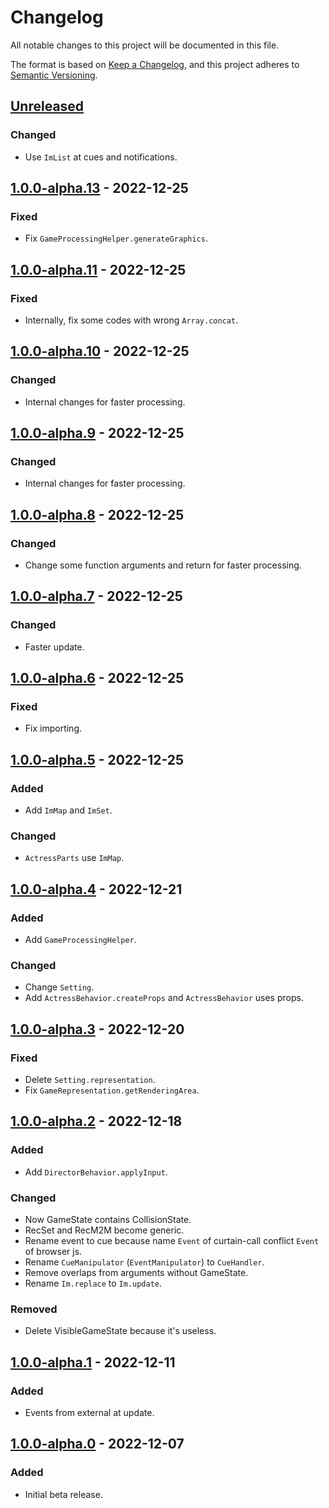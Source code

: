 # Changelog

All notable changes to this project will be documented in this file.

The format is based on [Keep a Changelog](https://keepachangelog.com/en/1.0.0/),
and this project adheres to [Semantic Versioning](https://semver.org/spec/v2.0.0.html).

## [Unreleased]

### Changed

- Use `ImList` at cues and notifications.

## [1.0.0-alpha.13] - 2022-12-25

### Fixed

- Fix `GameProcessingHelper.generateGraphics`.

## [1.0.0-alpha.11] - 2022-12-25

### Fixed

- Internally, fix some codes with wrong `Array.concat`.

## [1.0.0-alpha.10] - 2022-12-25

### Changed

- Internal changes for faster processing.

## [1.0.0-alpha.9] - 2022-12-25

### Changed

- Internal changes for faster processing.

## [1.0.0-alpha.8] - 2022-12-25

### Changed

- Change some function arguments and return for faster processing.

## [1.0.0-alpha.7] - 2022-12-25

### Changed

- Faster update.

## [1.0.0-alpha.6] - 2022-12-25

### Fixed

- Fix importing.

## [1.0.0-alpha.5] - 2022-12-25

### Added

- Add `ImMap` and `ImSet`.

### Changed

- `ActressParts` use `ImMap`.

## [1.0.0-alpha.4] - 2022-12-21

### Added

- Add `GameProcessingHelper`.

### Changed

- Change `Setting`.
- Add `ActressBehavior.createProps` and `ActressBehavior` uses props.

## [1.0.0-alpha.3] - 2022-12-20

### Fixed

- Delete `Setting.representation`.
- Fix `GameRepresentation.getRenderingArea`.

## [1.0.0-alpha.2] - 2022-12-18

### Added

- Add `DirectorBehavior.applyInput`.

### Changed

- Now GameState contains CollisionState.
- RecSet and RecM2M become generic.
- Rename event to cue because name `Event` of curtain-call conflict `Event` of browser js.
- Rename `CueManipulator` (`EventManipulator`) to `CueHandler`.
- Remove overlaps from arguments without GameState.
- Rename `Im.replace` to `Im.update`.

### Removed

- Delete VisibleGameState because it's useless.

## [1.0.0-alpha.1] - 2022-12-11

### Added

- Events from external at update.

## [1.0.0-alpha.0] - 2022-12-07

### Added

- Initial beta release.

[unreleased]: https://github.com/sankaku-deltalab/curtain-call3/compare/1.0.0-alpha.13...HEAD
[1.0.0-alpha.13]: https://github.com/sankaku-deltalab/curtain-call3/releases/tag/1.0.0-alpha.13
[1.0.0-alpha.12]: https://github.com/sankaku-deltalab/curtain-call3/releases/tag/1.0.0-alpha.12
[1.0.0-alpha.11]: https://github.com/sankaku-deltalab/curtain-call3/releases/tag/1.0.0-alpha.11
[1.0.0-alpha.10]: https://github.com/sankaku-deltalab/curtain-call3/releases/tag/1.0.0-alpha.10
[1.0.0-alpha.9]: https://github.com/sankaku-deltalab/curtain-call3/releases/tag/1.0.0-alpha.9
[1.0.0-alpha.8]: https://github.com/sankaku-deltalab/curtain-call3/releases/tag/1.0.0-alpha.8
[1.0.0-alpha.7]: https://github.com/sankaku-deltalab/curtain-call3/releases/tag/1.0.0-alpha.7
[1.0.0-alpha.6]: https://github.com/sankaku-deltalab/curtain-call3/releases/tag/1.0.0-alpha.6
[1.0.0-alpha.5]: https://github.com/sankaku-deltalab/curtain-call3/releases/tag/1.0.0-alpha.5
[1.0.0-alpha.4]: https://github.com/sankaku-deltalab/curtain-call3/releases/tag/1.0.0-alpha.4
[1.0.0-alpha.3]: https://github.com/sankaku-deltalab/curtain-call3/releases/tag/1.0.0-alpha.3
[1.0.0-alpha.2]: https://github.com/sankaku-deltalab/curtain-call3/releases/tag/1.0.0-alpha.2
[1.0.0-alpha.1]: https://github.com/sankaku-deltalab/curtain-call3/releases/tag/1.0.0-alpha.1
[1.0.0-alpha.0]: https://github.com/sankaku-deltalab/curtain-call3/releases/tag/1.0.0-alpha.0
